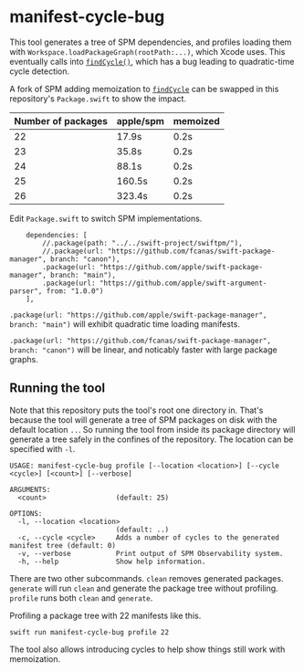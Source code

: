 # manifest-cycle-bug

This tool generates a tree of SPM dependencies, and profiles loading them with
`Workspace.loadPackageGraph(rootPath:...)`, which Xcode uses. This eventually
calls into [`findCycle()`](https://github.com/apple/swift-package-manager/blob/25c671ef3ef2bd7a245403f9848cb3be3321c790/Sources/PackageGraph/PackageGraph%2BLoading.swift#L866), which has a bug leading to quadratic-time cycle
detection.

A fork of SPM adding memoization to [`findCycle`](https://github.com/fcanas/swift-package-manager/blob/baae4bb996ab810012f21107f0025aa073cbc4b1/Sources/PackageGraph/PackageGraph%2BLoading.swift#L866) 
can be swapped in this repository's `Package.swift` to show the impact.

| Number of packages | apple/spm | memoized |
|--------------------|-----------|----------|
| 22                 | 17.9s     | 0.2s     |
| 23                 | 35.8s     | 0.2s     |
| 24                 | 88.1s     | 0.2s     |
| 25                 | 160.5s    | 0.2s     |
| 26                 | 323.4s    | 0.2s     |

Edit `Package.swift` to switch SPM implementations.

```
    dependencies: [
        //.package(path: "../../swift-project/swiftpm/"),
		//.package(url: "https://github.com/fcanas/swift-package-manager", branch: "canon"),
		.package(url: "https://github.com/apple/swift-package-manager", branch: "main"),
		.package(url: "https://github.com/apple/swift-argument-parser", from: "1.0.0")
    ],
```

`.package(url: "https://github.com/apple/swift-package-manager", branch: "main")` will exhibit quadratic time loading manifests.

`.package(url: "https://github.com/fcanas/swift-package-manager", branch: "canon")` will be linear, and noticably faster with large package graphs.

## Running the tool

Note that this repository puts the tool's root one directory in. That's because
the tool will generate a tree of SPM packages on disk with the default location
`..`. So running the tool from inside its package directory will generate a tree
safely in the confines of the repository. The location can be specified with
`-l`.
 
```
USAGE: manifest-cycle-bug profile [--location <location>] [--cycle <cycle>] [<count>] [--verbose]

ARGUMENTS:
  <count>                 (default: 25)

OPTIONS:
  -l, --location <location>
                          (default: ..)
  -c, --cycle <cycle>     Adds a number of cycles to the generated manifest tree (default: 0)
  -v, --verbose           Print output of SPM Observability system.
  -h, --help              Show help information.
```

There are two other subcommands. `clean` removes generated packages. `generate`
will run `clean` and generate the package tree without profiling. `profile` runs
both `clean` and `generate`.

Profiling a package tree with 22 manifests like this.

```
swift run manifest-cycle-bug profile 22
```

The tool also allows introducing cycles to help show things still work with
memoization.
